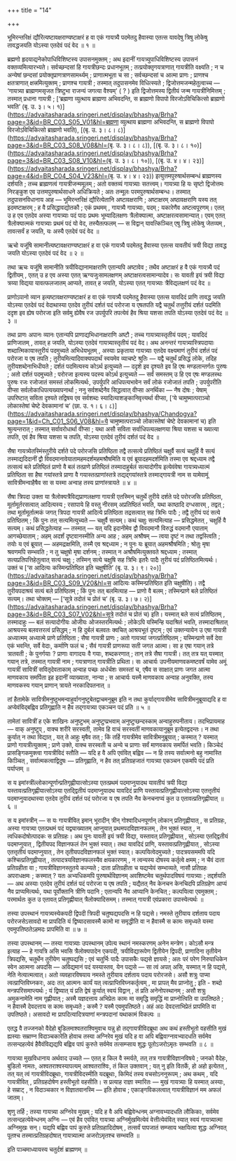 +++
title = "14"

+++

भूमिरन्तरिक्षं द्यौरित्यष्टावक्षराण्यष्टाक्षरं ह वा एकं गायत्र्यै पदमेतदु हैवास्या एतत्स यावदेषु त्रिषु लोकेषु तावद्धजयति योऽस्या एतदेवं पदं वेद ॥ १ ॥

ब्रह्मणो हृदयाद्यनेकोपाधिविशिष्टस्य उपासनमुक्तम् ; अथ इदानीं गायत्र्युपाधिविशिष्टस्य उपासनं वक्तव्यमित्यारभ्यते। सर्वच्छन्दसां हि गायत्रीछन्दः प्रधानभूतम् ; तत्प्रयोक्तृगयत्राणात् गायत्रीति वक्ष्यति ; न च अन्येषां छन्दसां प्रयोक्तृप्राणत्राणसामर्थ्यम् ; प्राणात्मभूता च सा ; सर्वच्छन्दसां च आत्मा प्राणः ; प्राणश्च क्षतत्राणात् क्षत्त्रमित्युक्तम् ; प्राणश्च गायत्री ; तस्मात् तदुपासनमेव विधित्स्यते ; द्विजोत्तमजन्महेतुत्वाच्च — ‘गायत्र्या ब्राह्मणमसृजत त्रिष्टुभा राजन्यं जगत्या वैश्यम्’ ( ? ) इति द्विजोत्तमस्य द्वितीयं जन्म गायत्रीनिमित्तम् ; तस्मात् प्रधाना गायत्री ; [‘ब्रह्मणा व्युत्थाय ब्राह्मणा अभिवदन्ति, स ब्राह्मणो विपापो विरजोऽविचिकित्सो ब्राह्मणो भवति’ (बृ. उ. ३। ५। १)](https://advaitasharada.sringeri.net/display/bhashya/Brha?page=3&id=BR_C03_S05_V01&hl=ब्रह्मणा व्युत्थाय ब्राह्मणा अभिवदन्ति, स ब्राह्मणो विपापो विरजोऽविचिकित्सो ब्राह्मणो भवति), [(बृ. उ. ३। ८। ८)](https://advaitasharada.sringeri.net/display/bhashya/Brha?page=3&id=BR_C03_S08_V08&hl=(बृ. उ. ३। ८। ८)), [(बृ. उ. ३। ८। १०)](https://advaitasharada.sringeri.net/display/bhashya/Brha?page=3&id=BR_C03_S08_V10&hl=(बृ. उ. ३। ८। १०)), [(बृ. उ. ४। ४। २३)](https://advaitasharada.sringeri.net/display/bhashya/Brha?page=4&id=BR_C04_S04_V23&hl=(बृ. उ. ४। ४। २३)) इत्युत्तमपुरुषार्थसम्बन्धं ब्राह्मणस्य दर्शयति ; तच्च ब्राह्मणत्वं गायत्रीजन्ममूलम् ; अतो वक्तव्यं गायत्र्याः सतत्त्वम्। गायत्र्या हि यः सृष्टो द्विजोत्तमः निरङ्कुश एव उत्तमपुरुषार्थसाधने अधिक्रियते ; अतः तन्मूलः परमपुरुषार्थसम्बन्धः। तस्मात् तदुपासनविधानाय आह — भूमिरन्तरिक्षं द्यौरित्येतानि अष्टावक्षराणि ; अष्टाक्षरम् अष्ठावक्षराणि यस्य तत् इदमष्टाक्षरम् ; ह वै प्रसिद्धावद्योतकौ ; एकं प्रथमम् , गायत्र्यै गायत्र्याः, पदम् ; यकारेणैव अष्टत्वपूरणम्। एतत् उ ह एव एतदेव अस्या गायत्र्याः पदं पादः प्रथमः भूम्यादिलक्षणः त्रैलोक्यात्मा, अष्टाक्षरत्वसामान्यात्। एवम् एतत् त्रैलोक्यात्मकं गायत्र्याः प्रथमं पदं यो वेद, तस्यैतत्फलम् — स विद्वान् यावत्किञ्चित् एषु त्रिषु लोकेषु जेतव्यम् , तावत्सर्वं ह जयति, यः अस्यै एतदेवं पदं वेद ॥

ऋचो यजूंषि सामानीत्यष्टावक्षराण्यष्टाक्षरं ह वा एकं गायत्र्यै पदमेतदु हैवास्या एतत्स यावतीयं त्रयी विद्या तावद्ध जयति योऽस्या एतदेवं पदं वेद ॥ २ ॥

तथा ऋचः यजूंषि सामानीति त्रयीविद्यानामाक्षराणि एतान्यपि अष्टावेव ; तथैव अष्टाक्षरं ह वै एकं गायत्र्यै पदं द्वितीयम् , एतत् उ ह एव अस्या एतत् ऋग्यजुःसामलक्षणम् अष्टाक्षरत्वसामान्यादेव। सः यावती इयं त्रयी विद्या त्रय्या विद्यया यावत्फलजातम् आप्यते, तावत् ह जयति, योऽस्या एतत् गायत्र्याः त्रैविद्यलक्षणं पदं वेद ॥

प्राणोऽपानो व्यान इत्यष्टावक्षराण्यष्टाक्षरं ह वा एकं गायत्र्यै पदमेतदु हैवास्या एतत्स यावदिदं प्राणि तावद्ध जयति योऽस्या एतदेवं पदं वेदाथास्या एतदेव तुरीयं दर्शतं पदं परोरजा य एषतपति यद्वै चतुर्थं तत्तुरीयं दर्शतं पदमिति ददृश इव ह्येष परोरजा इति सर्वमु ह्येवैष रज उपर्युपरि तपत्येवं हैव श्रिया यशसा तपति योऽस्या एतदेवं पदं वेद ॥ ३ ॥

तथा प्राणः अपानः व्यानः एतान्यपि प्राणाद्यभिधानाक्षराणि अष्टौ ; तच्च गायत्र्यास्तृतीयं पदम् ; यावदिदं प्राणिजातम् , तावत् ह जयति, योऽस्या एतदेवं गायत्र्यास्तृतीयं पदं वेद। अथ अनन्तरं गायत्र्यास्त्रिपदायाः शब्दात्मिकायास्तुरीयं पदमुच्यते अभिधेयभूतम् , अस्याः प्रकृताया गायत्र्याः एतदेव वक्ष्यमाणं तुरीयं दर्शतं पदं परोरजा य एष तपति ; तुरीयमित्यादिवाक्यपदार्थं स्वयमेव व्याचष्टे श्रुतिः — यद्वै चतुर्थं प्रसिद्धं लोके, तदिह तुरीयशब्देनाभिधीयते ; दर्शतं पदमित्यस्य कोऽर्थ इत्युच्यते — ददृशे इव दृश्यते इव हि एषः मण्डलान्तर्गतः पुरुषः ; अतो दर्शतं पदमुच्यते ; परोरजा इत्यस्य पदस्य कोऽर्थ इत्युच्यते — सर्वं समस्तम् उ हि एव एषः मण्डलस्थः पुरुषः रजः रजोजातं समस्तं लोकमित्यर्थः, उपर्युपरि आधिपत्यभावेन सर्वं लोकं रजोजातं तपति ; उपर्युपरीति वीप्सा सर्वलोकाधिपत्यख्यापनार्था ; ननु सर्वशब्देनैव सिद्धत्वात् वीप्सा अनर्थिका — नैष दोषः ; येषाम् उपरिष्टात् सविता दृश्यते तद्विषय एव सर्वशब्दः स्यादित्याशङ्कानिवृत्त्यर्था वीप्सा, [‘ये चामुष्मात्पराञ्चो लोकास्तेषां चेष्टे देवकामानां च’ (छा. उ. १। ६। ८)](https://advaitasharada.sringeri.net/display/bhashya/Chandogya?page=1&id=Ch_C01_S06_V08&hl=ये चामुष्मात्पराञ्चो लोकास्तेषां चेष्टे देवकामानां च) इति श्रुत्यन्तरात् ; तस्मात् सर्वावरोधार्था वीप्सा ; यथा असौ सविता सर्वाधिपत्यलक्षणया श्रिया यशसा च ख्यात्या तपति, एवं हैव श्रिया यशसा च तपति, योऽस्या एतदेवं तुरीयं दर्शतं पदं वेद ॥

सैषा गायत्र्येतस्मिंस्तुरीये दर्शते पदे परोरजसि प्रतिष्ठिता तद्वै तत्सत्ये प्रतिष्ठितं चक्षुर्वै सत्यं चक्षुर्हि वै सत्यं तस्माद्यदिदानीं द्वौ विवदमानावेयातामहमदर्शमहमश्रौषमिति य एवं ब्रूयादहमदर्शमिति तस्मा एव श्रद्दध्याम तद्वै तत्सत्यं बले प्रतिष्ठितं प्राणो वै बलं तत्प्राणे प्रतिष्ठितं तस्मादाहुर्बलं सत्यादोगीय इत्येवंवेषा गायत्र्यध्यात्मं प्रतिष्ठिता सा हैषा गयांस्तत्रे प्राणा वै गयास्तत्प्राणांस्तत्रे तद्यद्गयांस्तत्रे तस्माद्गायत्री नाम स यामेवामूं सावित्रीमन्वाहैषैव सा स यस्मा अन्वाह तस्य प्राणांस्त्रायते ॥ ४ ॥

सैषा त्रिपदा उक्ता या त्रैलोक्यत्रैविद्यप्राणलक्षणा गायत्री एतस्मिन् चतुर्थे तुरीये दर्शते पदे परोरजसि प्रतिष्ठिता, मूर्तामूर्तरसत्वात् आदित्यस्य ; रसापाये हि वस्तु नीरसम् अप्रतिष्ठितं भवति, यथा काष्ठादि दग्धसारम् , तद्वत् ; तथा मूर्तामूर्तात्मकं जगत् त्रिपदा गायत्री आदित्ये प्रतिष्ठिता तद्रसत्वात् सह त्रिभिः पादैः ; तद्वै तुरीयं पदं सत्ये प्रतिष्ठितम् ; किं पुनः तत् सत्यमित्युच्यते — चक्षुर्वै सत्यम्। कथं चक्षुः सत्यमित्याह — प्रसिद्धमेतत् , चक्षुर्हि वै सत्यम्। कथं प्रसिद्धतेत्याह — तस्मात् — यत् यदि इदानीमेव द्वौ विवदमानौ विरुद्धं वदमानौ एयाताम् आगच्छेयाताम् ; अहम् अदर्शं दृष्टवानस्मीति अन्य आह ; अहम् अश्रौषम् — त्वया दृष्टं न तथा तद्वस्त्विति ; तयोः य एवं ब्रूयात् — अहमद्राक्षमिति, तस्मै एव श्रद्दध्याम ; न पुनः यः ब्रूयात् अहमश्रौषमिति ; श्रोतुः मृषा श्रवणमपि सम्भवति ; न तु चक्षुषो मृषा दर्शनम् ; तस्मात् न अश्रौषमित्युक्तवते श्रद्दध्याम ; तस्मात् सत्यप्रतिपत्तिहेतुत्वात् सत्यं चक्षुः ; तस्मिन् सत्ये चक्षुषि सह त्रिभिः इतरैः पादैः तुरीयं पदं प्रतिष्ठितमित्यर्थः। उक्तं च [‘स आदित्यः कस्मिन्प्रतिष्ठित इति चक्षुषीति’ (बृ. उ. ३। ९। २०)](https://advaitasharada.sringeri.net/display/bhashya/Brha?page=3&id=BR_C03_S09_V20&hl=स आदित्यः कस्मिन्प्रतिष्ठित इति चक्षुषीति)। तद्वै तुरीयपदाश्रयं सत्यं बले प्रतिष्ठितम् ; किं पुनः तत् बलमित्याह — प्राणो वै बलम् ; तस्मिन्प्राणे बले प्रतिष्ठितं सत्यम्। तथा चोक्तम् — [‘सूत्रे तदोतं च प्रोतं च’ (बृ. उ. ३। ७। २)](https://advaitasharada.sringeri.net/display/bhashya/Brha?page=3&id=BR_C03_S07_V02&hl=सूत्रे तदोतं च प्रोतं च) इति। यस्मात् बले सत्यं प्रतिष्ठितम् , तस्मादाहुः — बलं सत्यादोगीयः ओजीयः ओजस्तरमित्यर्थः ; लोकेऽपि यस्मिन्हि यदाश्रितं भवति, तस्मादाश्रितात् आश्रयस्य बलवत्तरत्वं प्रसिद्धम् ; न हि दुर्बलं बलवतः क्वचित् आश्रयभूतं दृष्टम् ; एवं उक्तन्यायेन उ एषा गायत्री अध्यात्मम् अध्यात्मे प्राणे प्रतिष्ठिता ; सैषा गायत्री प्राणः ; अतो गायत्र्यां जगत्प्रतिष्ठितम् ; यस्मिन्प्राणे सर्वे देवा एकं भवन्ति, सर्वे वेदाः, कर्माणि फलं च ; सैवं गायत्री प्राणरूपा सती जगत आत्मा। सा ह एषा गयान् तत्रे त्रातवती ; के पुनर्गयाः ? प्राणाः वागादयः वै गयाः, शब्दकरणात् ; तान् तत्रे सैषा गायत्री। तत् तत्र यत् यस्मात् गयान् तत्रे, तस्मात् गायत्री नाम ; गयत्राणात् गायत्रीति प्रथिता। सः आचार्यः उपनीयमाणवकमष्टवर्षं यामेव अमूं गायत्रीं सावित्रीं सवितृदेवताकाम् अन्वाह पच्छः अर्धर्चशः समस्तां च, एषैव स साक्षात् प्राणः जगत आत्मा माणवकाय समर्पिता इह इदानीं व्याख्याता, नान्या ; स आचार्यः यस्मै माणवकाय अन्वाह अनुवक्ति, तस्य माणवकस्य गयान् प्राणान् त्रायते नरकादिपतनात् ॥

तां हैतामेके सावित्रीमनुष्ठुभमन्वाहुर्वागनुष्टुबेतद्वाचमनुब्रूम इति न तथा कुर्याद्गायत्रीमेव सावित्रीमनुब्रूयाद्यदि ह वा अप्येवंविद्बह्विव प्रतिगृह्णाति न हैव तद्गायत्र्या एकञ्चन पदं प्रति ॥ ५ ॥

तामेतां सावित्रीं ह एके शाखिनः अनुष्टुभम् अनुष्टुप्प्रभवाम् अनुष्टुप्छन्दस्काम् अन्वाहुरुपनीताय। तदभिप्रायमाह — वाक् अनुष्टुप् , वाक्च शरीरे सरस्वती, तामेव हि वाचं सरस्वतीं माणवकायानुब्रूम इत्येतद्वदन्तः। न तथा कुर्यात् न तथा विद्यात् , यत् ते आहुः मृषैव तत् ; किं तर्हि गायत्रीमेव सावित्रीमनुब्रूयात् ; कस्मात् ? यस्मात् प्राणो गायत्रीत्युक्तम् ; प्राणे उक्ते, वाक्च सरस्वती च अन्ये च प्राणाः सर्वं माणवकाय समर्पितं भवति। किञ्चेदं प्रासङ्गिकमुक्त्वा गायत्रीविदं स्तौति — यदि ह वै अपि एवंवित् बह्विव — न हि तस्य सर्वात्मनो बहु नामास्ति किञ्चित् , सर्वात्मकत्वाद्विदुषः — प्रतिगृह्णाति, न हैव तत् प्रतिग्रहजातं गायत्र्या एकञ्चन एकमपि पदं प्रति पर्याप्तम् ॥

स य इमांस्त्रींल्लोकान्पूर्णान्प्रतिगृह्णीयात्सोऽस्या एतत्प्रथमं पदमाप्नुयादथ यावतीयं त्रयी विद्या यस्तावत्प्रतिगृह्णीयात्सोऽस्या एतद्द्वितीयं पदमाप्नुयादथ यावदिदं प्राणि यस्तावत्प्रतिगृह्णीयात्सोऽस्या एतत्तृतीयं पदमाप्नुयादथास्या एतदेव तुरीयं दर्शतं पदं परोरजा य एष तपति नैव केनचनाप्यं कुत उ एतावत्प्रतिगृह्णीयात् ॥ ६ ॥

स य इमांस्त्रीन् — स यः गायत्रीवित् इमान् भूरादीन् त्रीन् गोश्वादिधनपूर्णान् लोकान् प्रतिगृह्णीयात् , स प्रतिग्रहः, अस्या गायत्र्या एतत्प्रथमं पदं यद्व्याख्यातम् आप्नुयात् प्रथमपदविज्ञानफलम् , तेन भुक्तं स्यात् , न त्वधिकदोषोत्पादकः स प्रतिग्रहः। अथ पुनः यावती इयं त्रयी विद्या, यस्तावत् प्रतिगृह्णीयात् , सोऽस्या एतद्द्वितीयं पदमाप्नुयात् , द्वितीयपद विज्ञानफलं तेन भुक्तं स्यात्। तथा यावदिदं प्राणि, यस्तावत्प्रतिगृह्णीयात् , सोऽस्या एतत्तृतीयं पदमाप्नुयात् , तेन तृतीयपदविज्ञानफलं भुक्तं स्यात्। कल्पयित्वेदमुच्यते ; पादत्रयसममपि यदि कश्चित्प्रतिगृह्णीयात् , तत्पादत्रयविज्ञानफलस्यैव क्षयकारणम् , न त्वन्यस्य दोषस्य कर्तृत्वे क्षमम् ; न चैवं दाता प्रतिग्रहीता वा ; गायत्रीविज्ञानस्तुतये कल्प्यते ; दाता प्रतिग्रहीता च यद्यप्येवं सम्भाव्यते, नासौ प्रतिग्रहः अपराधक्षमः ; कस्मात् ? यतः अभ्यधिकमपि पुरुषार्थविज्ञानम् अवशिष्टमेव चतुर्थपादविषयं गायत्र्याः ; तद्दर्शयति — अथ अस्याः एतदेव तुरीयं दर्शतं पदं परोरजा य एष तपति ; यद्यैतत् नैव केनचन केनचिदपि प्रतिग्रहेण आप्यं नैव प्राप्यमित्यर्थः, यथा पूर्वोक्तानि त्रीणि पदानि ; एतान्यपि नैव आप्यानि केनचित् ; कल्पयित्वा एवमुक्तम् ; परमार्थतः कुत उ एतावत् प्रतिगृह्णीयात् त्रैलोक्यादिसमम्। तस्मात् गायत्री एवंप्रकारा उपास्येत्यर्थः ॥

तस्या उपस्थानं गायत्र्यस्येकपदी द्विपदी त्रिपदी चतुष्पद्यपदसि न हि पद्यसे। नमस्ते तुरीयाय दर्शताय पदाय परोरजसेऽसावदो मा प्रापदिति यं द्विष्यादसावस्मै कामो मा समृद्धीति वा न हैवास्मै स कामः समृध्यते यस्मा एवमुपतिष्ठतेऽहमदः प्रापमिति वा ॥ ७ ॥

तस्या उपस्थानम् — तस्या गायत्र्याः उपस्थानम् उपेत्य स्थानं नमस्करणम् अनेन मन्त्रेण। कोऽसौ मन्त्र इत्याह — हे गायत्रि असि भवसि त्रैलोक्यपादेन एकपदी, त्रयीविद्यारूपेण द्वितीयेन द्विपदी, प्राणादिना तृतीयेन त्रिपद्यसि, चतुर्थेन तुरीयेण चतुष्पद्यसि ; एवं चतुर्भिः पादैः उपासकैः पद्यसे ज्ञायसे ; अतः परं परेण निरुपाधिकेन स्वेन आत्मना अपदसि — अविद्यमानं पदं यस्यास्तव, येन पद्यसे — सा त्वं अपत् असि, यस्मात् न हि पद्यसे, नेति नेत्यात्मत्वात्। अतो व्यवहारविषयाय नमस्ते तुरीयाय दर्शताय पदाय परोरजसे। असौ शत्रुः पाप्मा त्वत्प्राप्तिविघ्नकरः, अदः तत् आत्मनः कार्यं यत् त्वत्प्राप्तिविघ्नकर्तृत्वम् , मा प्रापत् मैव प्राप्नोतु ; इति \- शब्दो मन्त्रपरिसमाप्त्यर्थः ; यं द्विष्यात् यं प्रति द्वेषं कुर्यात् स्वयं विद्वान् , तं प्रति अनेनोपस्थानम् ; असौ शत्रुः अमुकनामेति नाम गृह्णीयात् ; अस्मै यज्ञदत्ताय अभिप्रेतः कामः मा समृद्धि समृद्धिं मा प्राप्नोत्विति वा उपतिष्ठते ; न हैवास्मै देवदत्ताय स कामः समृध्यते ; कस्मै ? यस्मै एवमुपतिष्ठते। अहं अदः देवदत्ताभिप्रेतं प्रापमिति वा उपतिष्ठते। असावदो मा प्रापदित्यादित्रयाणां मन्त्रपदानां यथाकामं विकल्पः ॥

एतद्ध वै तज्जनको वैदेहो बुडिलमाश्वतराश्विमुवाच यन्नु हो तद्गायत्रीविदब्रूथा अथ कथं हस्तीभूतो वहसीति मुखं ह्यस्याः सम्राण्न विदाञ्चकारेति होवाच तस्या अग्निरेव मुखं यदि ह वा अपि बह्विवाग्नावभ्यादधति सर्वमेव तत्सन्दहत्येवं हैवैवंविद्यद्यपि बह्विव पापं कुरुते सर्वमेव तत्सम्प्साय शुद्धः पूतोऽजरोऽमृतः सम्भवति ॥ ८ ॥

गायत्र्या मुखविधानाय अर्थवाद उच्यते — एतत् ह किल वै स्मर्यते, तत् तत्र गायत्रीविज्ञानविषये ; जनको वैदेहः, बुडिलो नामतः, अश्वतराश्वस्यापत्यम् आश्वतराश्विः, तं किल उक्तवान् ; यत् नु इति वितर्के, हो अहो इत्येतत् , तत् यत् त्वं गायत्रीविदब्रूथाः, गायत्रीविदस्मीति यदब्रूथाः, किमिदं तस्य वचसोऽननुरूपम् ; अथ कथम् , यदि गायत्रीवित् , प्रतिग्रहदोषेण हस्तीभूतो वहसीति। स प्रत्याह राज्ञा स्मारितः — मुखं गायत्र्याः हि यस्मात् अस्याः, हे सम्राट् , न विदाञ्चकार न विज्ञातवानस्मि — इति होवाच ; एकाङ्गविकलत्वात् गायत्रीविज्ञानं मम अफलं जातम्।

शृणु तर्हि ; तस्या गायत्र्या अग्निरेव मुखम् ; यदि ह वै अपि बह्विवेन्धनम् अग्नावभ्यादधति लौकिकाः, सर्वमेव तत्सन्दहत्येवेन्धनम् अग्निः — एवं हैव एवंवित् गायत्र्या अग्निर्मुखमित्येवं वेत्तीत्येवंवित् स्यात् स्वयं गायत्र्यात्मा अग्निमुखः सन्। यद्यपि बह्विव पापं कुरुते प्रतिग्रहादिदोषम् , तत्सर्वं पापजातं सम्प्साय भक्षयित्वा शुद्धः अग्निवत् पूतश्च तस्मात्प्रतिग्रहदोषात् गायत्र्यात्मा अजरोऽमृतश्च सम्भवति ॥

इति पञ्चमाध्यायस्य चतुर्दशं ब्राह्मणम् ॥
